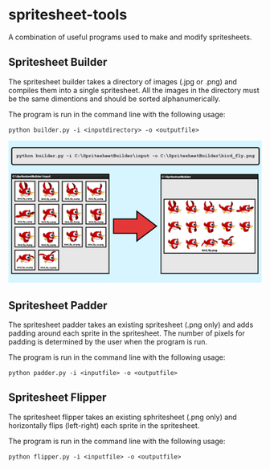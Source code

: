 # spritesheet-tools
A combination of useful programs used to make and modify spritesheets.

## Spritesheet Builder
The spritesheet builder takes a directory of images (.jpg or .png) and compiles them into a single spritesheet. All the images in the directory must be the same dimentions and should be sorted alphanumerically.

The program is run in the command line with the following usage:
```
python builder.py -i <inputdirectory> -o <outputfile>
```
![Spritesheet Builder Demonstration](https://github.com/blinkafrootable/spritesheet-tools/blob/master/resources/spritesheet-builder.png?raw=true "Spritesheet Builder Demonstration")
## Spritesheet Padder
The spritesheet padder takes an existing spritesheet (.png only) and adds padding around each sprite in the spritesheet. The number of pixels for padding is determined by the user when the program is run.

The program is run in the command line with the following usage:
```
python padder.py -i <inputfile> -o <outputfile>
```

## Spritesheet Flipper
The spritesheet flipper takes an existing sphritesheet (.png only) and horizontally flips (left-right) each sprite in the spritesheet.

The program is run in the command line with the following usage:
```
python flipper.py -i <inputfile> -o <outputfile>
```
